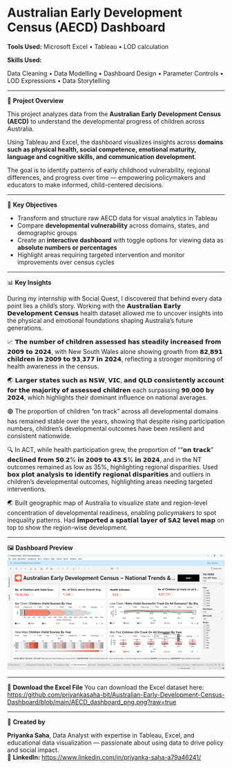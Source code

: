 # Australian Early Development Census (AECD) Dashboard


**Tools Used:**
Microsoft Excel • Tableau • LOD calculation

**Skills Used:** 

Data Cleaning • Data Modelling • Dashboard Design • Parameter Controls • LOD Expressions • Data Storytelling  

---

📖 **Project Overview**

This project analyzes data from the **Australian Early Development Census (AECD)** to understand the developmental progress of children across Australia.  

Using Tableau and Excel, the dashboard visualizes insights across **domains such as physical health, social competence, emotional maturity, language and cognitive skills, and communication development**.  

The goal is to identify patterns of early childhood vulnerability, regional differences, and progress over time — empowering policymakers and educators to make informed, child-centered decisions.

---

🎯 **Key Objectives**

- Transform and structure raw AECD data for visual analytics in Tableau  
- Compare **developmental vulnerability** across domains, states, and demographic groups  
- Create an **interactive dashboard** with toggle options for viewing data as **absolute numbers or percentages**  
- Highlight areas requiring targeted intervention and monitor improvements over census cycles  

---

📊 **Key Insights**

During my internship with Social Quest, I discovered that behind every data point lies a child’s story. Working with the 𝗔𝘂𝘀𝘁𝗿𝗮𝗹𝗶𝗮𝗻 𝗘𝗮𝗿𝗹𝘆 𝗗𝗲𝘃𝗲𝗹𝗼𝗽𝗺𝗲𝗻𝘁 𝗖𝗲𝗻𝘀𝘂𝘀 health dataset allowed me to uncover insights into the physical and emotional foundations shaping Australia’s future generations.

📈 𝗧𝗵𝗲 𝗻𝘂𝗺𝗯𝗲𝗿 𝗼𝗳 𝗰𝗵𝗶𝗹𝗱𝗿𝗲𝗻 𝗮𝘀𝘀𝗲𝘀𝘀𝗲𝗱 𝗵𝗮𝘀 𝘀𝘁𝗲𝗮𝗱𝗶𝗹𝘆 𝗶𝗻𝗰𝗿𝗲𝗮𝘀𝗲𝗱 𝗳𝗿𝗼𝗺 𝟮𝟬𝟬𝟵 𝘁𝗼 𝟮𝟬𝟮𝟰, with New South Wales alone showing growth from 𝟴𝟮,𝟴𝟵𝟭 𝗰𝗵𝗶𝗹𝗱𝗿𝗲𝗻 𝗶𝗻 𝟮𝟬𝟬𝟵 𝘁𝗼 𝟵𝟯,𝟯𝟳𝟳 𝗶𝗻 𝟮𝟬𝟮𝟰, reflecting a stronger monitoring of health awareness in the census.

🌏 𝗟𝗮𝗿𝗴𝗲𝗿 𝘀𝘁𝗮𝘁𝗲𝘀 𝘀𝘂𝗰𝗵 𝗮𝘀 𝗡𝗦𝗪, 𝗩𝗜𝗖, 𝗮𝗻𝗱 𝗤𝗟𝗗 𝗰𝗼𝗻𝘀𝗶𝘀𝘁𝗲𝗻𝘁𝗹𝘆 𝗮𝗰𝗰𝗼𝘂𝗻𝘁 𝗳𝗼𝗿 𝘁𝗵𝗲 𝗺𝗮𝗷𝗼𝗿𝗶𝘁𝘆 𝗼𝗳 𝗮𝘀𝘀𝗲𝘀𝘀𝗲𝗱 𝗰𝗵𝗶𝗹𝗱𝗿𝗲𝗻 each surpassing 𝟵𝟬,𝟬𝟬𝟬 𝗯𝘆 𝟮𝟬𝟮𝟰, which highlights their dominant influence on national averages.

🟢 The proportion of children “on track” across all developmental domains has remained stable over the years, showing that despite rising participation numbers, children’s developmental outcomes have been resilient and consistent nationwide.

🔍 In ACT, while health participation grew, the proportion of ““𝗼𝗻 𝘁𝗿𝗮𝗰𝗸” 𝗱𝗲𝗰𝗹𝗶𝗻𝗲𝗱 𝗳𝗿𝗼𝗺 𝟱𝟬.𝟮% 𝗶𝗻 𝟮𝟬𝟬𝟵 𝘁𝗼 𝟰𝟯.𝟱% 𝗶𝗻 𝟮𝟬𝟮𝟰, and in the NT outcomes remained as low as 35%, highlighting regional disparities. Used 𝗯𝗼𝘅 𝗽𝗹𝗼𝘁 𝗮𝗻𝗮𝗹𝘆𝘀𝗶𝘀 𝘁𝗼 𝗶𝗱𝗲𝗻𝘁𝗶𝗳𝘆 𝗿𝗲𝗴𝗶𝗼𝗻𝗮𝗹 𝗱𝗶𝘀𝗽𝗮𝗿𝗶𝘁𝗶𝗲𝘀 and outliers in children’s developmental outcomes, highlighting areas needing targeted interventions.

🌏 Built geographic map of Australia to visualize state and region-level concentration of developmental readiness, enabling policymakers to spot inequality patterns. Had 𝗶𝗺𝗽𝗼𝗿𝘁𝗲𝗱 𝗮 𝘀𝗽𝗮𝘁𝗶𝗮𝗹 𝗹𝗮𝘆𝗲𝗿 𝗼𝗳 𝗦𝗔𝟮 𝗹𝗲𝘃𝗲𝗹 𝗺𝗮𝗽 on top to show the region-wise development.

---
🖼️ **Dashboard Preview**
![AECD Dashboard](https://github.com/priyankasaha-bit/Australian-Early-Development-Census-Dashboard/blob/main/AECD_dashboard_png.png?raw=true)

------

📂 **Download the Excel File**
You can download the Excel dataset here:  
https://github.com/priyankasaha-bit/Australian-Early-Development-Census-Dashboard/blob/main/AECD_dashboard_png.png?raw=true

---

💬 **Created by**
 
 **Priyanka Saha**, Data Analyst with expertise in Tableau, Excel, and educational data visualization — passionate about using data to drive policy and social impact.  
📧 **LinkedIn:** https://www.linkedin.com/in/priyanka-saha-a79a46241/
